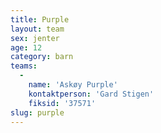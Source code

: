 ```yaml
---
title: Purple
layout: team
sex: jenter
age: 12
category: barn
teams:
  -
    name: 'Askøy Purple'
    kontaktperson: 'Gard Stigen'
    fiksid: '37571'
slug: purple
---
```

